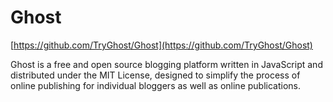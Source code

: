 # Ghost

[https://github.com/TryGhost/Ghost](https://github.com/TryGhost/Ghost)

Ghost is a free and open source blogging platform written in JavaScript and distributed under the MIT License, designed to simplify the process of online publishing for individual bloggers as well as online publications.

